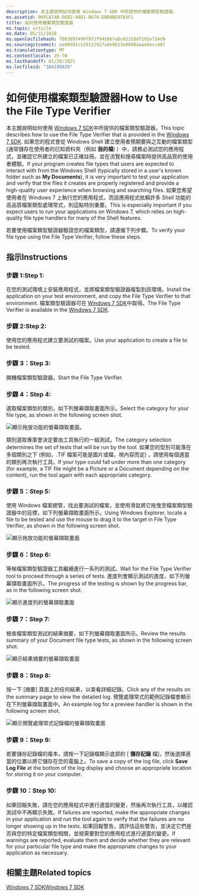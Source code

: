 ```yaml
---
description: 本主題說明如何使用 Windows 7 SDK 中所提供的檔案類型驗證器。
ms.assetid: 96FCA74B-DEB2-49D1-B670-EBD8BE0783F1
title: 如何使用檔案類型驗證器
ms.topic: article
ms.date: 05/31/2018
ms.openlocfilehash: f083897499f972f945867a0c02318df192e734d9
ms.sourcegitcommit: ee06501cc29132927ade9813e0888aaa4decc487
ms.translationtype: MT
ms.contentlocale: zh-TW
ms.lasthandoff: 01/28/2021
ms.locfileid: "104195635"
---
```

# <a name="how-to-use-the-file-type-verifier"></a><span data-ttu-id="3ea53-103">如何使用檔案類型驗證器</span><span class="sxs-lookup"><span data-stu-id="3ea53-103">How to Use the File Type Verifier</span></span>

<span data-ttu-id="3ea53-104">本主題說明如何使用 [Windows 7 SDK](https://msdn.microsoft.com/windowsvista/bb980924.aspx)中所提供的檔案類型驗證器。</span><span class="sxs-lookup"><span data-stu-id="3ea53-104">This topic describes how to use the File Type Verifier that is provided in the [Windows 7 SDK](https://msdn.microsoft.com/windowsvista/bb980924.aspx).</span></span> <span data-ttu-id="3ea53-105">如果您的程式會從 Windows Shell 建立使用者預期要與之互動的檔案類型 (通常儲存在使用者的已知資料夾（例如 **我的檔**) ）中，請務必測試您的應用程式，並確認它所建立的檔案已正確註冊，並在流覽和搜尋檔案時提供高品質的使用者體驗。</span><span class="sxs-lookup"><span data-stu-id="3ea53-105">If your program creates file types that users are expected to interact with from the Windows Shell (typically stored in a user's known folder such as **My Documents**), it is very important to test your application and verify that the files it creates are properly registered and provide a high-quality user experience when browsing and searching files.</span></span> <span data-ttu-id="3ea53-106">如果您希望使用者在 Windows 7 上執行您的應用程式，而該應用程式依賴許多 Shell 功能的高品質檔案類型處理常式，則這點特別重要。</span><span class="sxs-lookup"><span data-stu-id="3ea53-106">This is especially important if you expect users to run your applications on Windows 7, which relies on high-quality file type handlers for many of the Shell features.</span></span>

<span data-ttu-id="3ea53-107">若要使用檔案類型驗證器驗證您的檔案類型，請遵循下列步驟。</span><span class="sxs-lookup"><span data-stu-id="3ea53-107">To verify your file type using the File Type Verifier, follow these steps.</span></span>

## <a name="instructions"></a><span data-ttu-id="3ea53-108">指示</span><span class="sxs-lookup"><span data-stu-id="3ea53-108">Instructions</span></span>

### <a name="step-1"></a><span data-ttu-id="3ea53-109">步驟 1:</span><span class="sxs-lookup"><span data-stu-id="3ea53-109">Step 1:</span></span>

<span data-ttu-id="3ea53-110">在您的測試環境上安裝應用程式，並將檔案類型驗證器複製到該環境。</span><span class="sxs-lookup"><span data-stu-id="3ea53-110">Install the application on your test environment, and copy the File Type Verifier to that environment.</span></span> <span data-ttu-id="3ea53-111">檔案類型驗證器可在 [Windows 7 SDK](https://msdn.microsoft.com/windowsvista/bb980924.aspx)中取得。</span><span class="sxs-lookup"><span data-stu-id="3ea53-111">The File Type Verifier is available in the [Windows 7 SDK](https://msdn.microsoft.com/windowsvista/bb980924.aspx).</span></span>

### <a name="step-2"></a><span data-ttu-id="3ea53-112">步驟 2:</span><span class="sxs-lookup"><span data-stu-id="3ea53-112">Step 2:</span></span>

<span data-ttu-id="3ea53-113">使用您的應用程式建立要測試的檔案。</span><span class="sxs-lookup"><span data-stu-id="3ea53-113">Use your application to create a file to be tested.</span></span>

### <a name="step-3"></a><span data-ttu-id="3ea53-114">步驟 3：</span><span class="sxs-lookup"><span data-stu-id="3ea53-114">Step 3:</span></span>

<span data-ttu-id="3ea53-115">開機檔案類型驗證器。</span><span class="sxs-lookup"><span data-stu-id="3ea53-115">Start the File Type Verifier.</span></span>

### <a name="step-4"></a><span data-ttu-id="3ea53-116">步驟 4：</span><span class="sxs-lookup"><span data-stu-id="3ea53-116">Step 4:</span></span>

<span data-ttu-id="3ea53-117">選取檔案類型的類別，如下列螢幕擷取畫面所示。</span><span class="sxs-lookup"><span data-stu-id="3ea53-117">Select the category for your file type, as shown in the following screen shot.</span></span>

![顯示拖放功能的螢幕擷取畫面。](images/file-assoc/filetypeverifier1.png)

<span data-ttu-id="3ea53-119">類別選取專案會決定要由工具執行的一組測試。</span><span class="sxs-lookup"><span data-stu-id="3ea53-119">The category selection determines the set of tests that will be run by the tool.</span></span> <span data-ttu-id="3ea53-120">如果您的型別可能落在多個類別之下 (例如，.TIF 檔案可能是圖片或檔，視內容而定) ，請使用每個適當的類別再次執行工具。</span><span class="sxs-lookup"><span data-stu-id="3ea53-120">If your type could fall under more than one category (for example, a TIF file might be a Picture or a Document depending on the content), run the tool again with each appropriate category.</span></span>

### <a name="step-5"></a><span data-ttu-id="3ea53-121">步驟 5：</span><span class="sxs-lookup"><span data-stu-id="3ea53-121">Step 5:</span></span>

<span data-ttu-id="3ea53-122">使用 Windows 檔案總管，找出要測試的檔案，並使用滑鼠將它拖曳至檔案類型驗證器中的目標，如下列螢幕擷取畫面所示。</span><span class="sxs-lookup"><span data-stu-id="3ea53-122">Using Windows Explorer, locate a file to be tested and use the mouse to drag it to the target in File Type Verifier, as shown in the following screen shot.</span></span>

![顯示拖放功能的螢幕擷取畫面](images/file-assoc/filetypeverifier2.png)

### <a name="step-6"></a><span data-ttu-id="3ea53-124">步驟 6：</span><span class="sxs-lookup"><span data-stu-id="3ea53-124">Step 6:</span></span>

<span data-ttu-id="3ea53-125">等候檔案類型驗證器工具繼續進行一系列的測試。</span><span class="sxs-lookup"><span data-stu-id="3ea53-125">Wait for the File Type Verifier tool to proceed through a series of tests.</span></span> <span data-ttu-id="3ea53-126">進度列會顯示測試的進度，如下列螢幕擷取畫面所示。</span><span class="sxs-lookup"><span data-stu-id="3ea53-126">The progress of the testing is shown by the progress bar, as in the following screen shot.</span></span>

![顯示進度列的螢幕擷取畫面](images/file-assoc/filetypeverifier3.png)

### <a name="step-7"></a><span data-ttu-id="3ea53-128">步驟 7：</span><span class="sxs-lookup"><span data-stu-id="3ea53-128">Step 7:</span></span>

<span data-ttu-id="3ea53-129">檢查檔案類型測試的結果摘要，如下列螢幕擷取畫面所示。</span><span class="sxs-lookup"><span data-stu-id="3ea53-129">Review the results summary of your Document file type tests, as shown in the following screen shot.</span></span>

![顯示結果摘要的螢幕擷取畫面](images/file-assoc/filetypeverifier4.png)

### <a name="step-8"></a><span data-ttu-id="3ea53-131">步驟 8：</span><span class="sxs-lookup"><span data-stu-id="3ea53-131">Step 8:</span></span>

<span data-ttu-id="3ea53-132">按一下 [摘要] 頁面上的任何結果，以查看詳細記錄。</span><span class="sxs-lookup"><span data-stu-id="3ea53-132">Click any of the results on the summary page to view the detailed log.</span></span> <span data-ttu-id="3ea53-133">預覽處理常式的範例記錄檔會顯示在下列螢幕擷取畫面中。</span><span class="sxs-lookup"><span data-stu-id="3ea53-133">An example log for a preview handler is shown in the following screen shot.</span></span>

![顯示預覽處理常式記錄檔的螢幕擷取畫面](images/file-assoc/filetypeverifier5.png)

### <a name="step-9"></a><span data-ttu-id="3ea53-135">步驟 9：</span><span class="sxs-lookup"><span data-stu-id="3ea53-135">Step 9:</span></span>

<span data-ttu-id="3ea53-136">若要儲存記錄檔的複本，請按一下記錄檔顯示底部的 [ **儲存記錄** 檔]，然後選擇適當的位置以將它儲存在您的電腦上。</span><span class="sxs-lookup"><span data-stu-id="3ea53-136">To save a copy of the log file, click **Save Log File** at the bottom of the log display and choose an appropriate location for storing it on your computer.</span></span>

### <a name="step-10"></a><span data-ttu-id="3ea53-137">步驟 10：</span><span class="sxs-lookup"><span data-stu-id="3ea53-137">Step 10:</span></span>

<span data-ttu-id="3ea53-138">如果回報失敗，請在您的應用程式中進行適當的變更，然後再次執行工具，以確認測試中不再顯示失敗。</span><span class="sxs-lookup"><span data-stu-id="3ea53-138">If failures are reported, make the appropriate changes in your application and run the tool again to verify that the failures are no longer showing up in the tests.</span></span> <span data-ttu-id="3ea53-139">如果回報警告，請評估這些警告，並決定它們是否與您的特定檔案類型相關，並視需要對您的應用程式進行適當的變更。</span><span class="sxs-lookup"><span data-stu-id="3ea53-139">If warnings are reported, evaluate them and decide whether they are relevant for your particular file type and make the appropriate changes to your application as necessary.</span></span>

## <a name="related-topics"></a><span data-ttu-id="3ea53-140">相關主題</span><span class="sxs-lookup"><span data-stu-id="3ea53-140">Related topics</span></span>

<dl> <dt>

[<span data-ttu-id="3ea53-141">Windows 7 SDK</span><span class="sxs-lookup"><span data-stu-id="3ea53-141">Windows 7 SDK</span></span>](https://msdn.microsoft.com/windowsvista/bb980924.aspx)
</dt> </dl>

 

 



